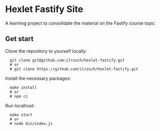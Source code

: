 # Hexlet Fastify Site

A learning project to consolidate the material on the Fastify course topic

## Get start

Clone the repository to yourself locally:

```console
  git clone git@github.com:ilrosch/hexlet-fastify.git
  # or
  # git clone https://github.com/ilrosch/hexlet-fastify.git
```

Install the necessary packages:

```console
  make install
  # or
  # npm ci
```

Run localhost:

```console
  make start
  # or
  # node bin/index.js
```
